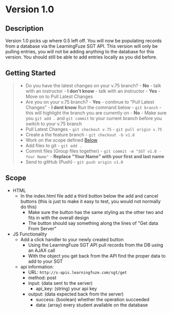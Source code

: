 # Version 1.0

## Description
Version 1.0 picks up where 0.5 left off. You will now be populating records from a database via the LearningFuze SGT API. This version will only be pulling entries, you will not be adding anything to the database for this version. You should still be able to add entries locally as you did before.

## Getting Started
> - Do you have the latest changes on your v.75 branch?
    - **No** - talk with an instructor
    - **I don't know** - talk with an instructor
    - **Yes** - Move on to Pull Latest Changes
> - Are you on your v.75 branch?
    - **Yes** - continue to "Pull Latest Changes"
    - **I dont know** Run the command below
        - `git branch` - this will highlight the branch you are currently on
    - **No** - Make sure you `git add .` and `git commit` to your current branch before you switch to your v.75 branch
> - Pull Latest Changes
        - `git checkout v.75`
        - `git pull origin v.75`
> - Create a the feature branch
    - `git checkout -b v1.0`
> - Work on the scope defined <a href="https://github.com/Learning-Fuze/SGT/tree/v1.0#scope">Below</a>
> - Add files to git
    - `git add .`
> - Commit files (Group files together)
    - `git commit -m "SGT v1.0 - Your Name"`
    - **Replace "Your Name" with your first and last name**
> - Send to gitHub (Push)
    - `git push origin v1.0`


## Scope
 - HTML
    - In the index.html file add a third button below the add and cancel buttons (this is just to make it easy to test, you would not normally do this)
        - Make sure the button has the same styling as the other two and fits in with the overall design
        - The button should say something along the lines of "Get data From Server"
 - JS Functionality
    - Add a click handler to your newly created button
        - Using the LearningFuze SGT API pull records from the DB using an AJAX call
        - With the object you get back from the API find the proper data to add to your SGT
    - api information:
        - URL: `http://s-apis.learningfuze.com/sgt/get`
        - method: post
        - input: (data sent to the server)
            - api_key: (string) your api key
        - output: (data expected back from the server)
            - success: (boolean) whether the operation succeeded
            - data: (array) every student available on the database
    
